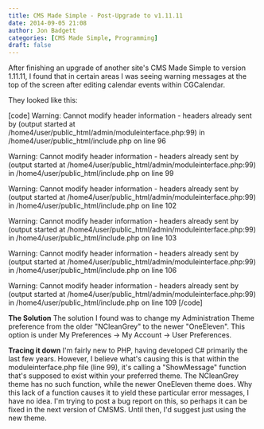 ```yaml
---
title: CMS Made Simple - Post-Upgrade to v1.11.11
date: 2014-09-05 21:08
author: Jon Badgett
categories: [CMS Made Simple, Programming]
draft: false
---
```

After finishing an upgrade of another site's CMS Made Simple to version 1.11.11, I found that in certain areas I was seeing warning messages at the top of the screen after editing calendar events within CGCalendar.

<!--more-->
They looked like this:

[code]
Warning: Cannot modify header information - headers already sent by (output started at /home4/user/public_html/admin/moduleinterface.php:99) in /home4/user/public_html/include.php on line 96

Warning: Cannot modify header information - headers already sent by (output started at /home4/user/public_html/admin/moduleinterface.php:99) in /home4/user/public_html/include.php on line 99

Warning: Cannot modify header information - headers already sent by (output started at /home4/user/public_html/admin/moduleinterface.php:99) in /home4/user/public_html/include.php on line 102

Warning: Cannot modify header information - headers already sent by (output started at /home4/user/public_html/admin/moduleinterface.php:99) in /home4/user/public_html/include.php on line 103

Warning: Cannot modify header information - headers already sent by (output started at /home4/user/public_html/admin/moduleinterface.php:99) in /home4/user/public_html/include.php on line 106

Warning: Cannot modify header information - headers already sent by (output started at /home4/user/public_html/admin/moduleinterface.php:99) in /home4/user/public_html/include.php on line 109
[/code]

<strong>The Solution</strong>
The solution I found was to change my Administration Theme preference from the older "NCleanGrey" to the newer "OneEleven". This option is under My Preferences -> My Account -> User Preferences.

<strong>Tracing it down</strong>
I'm fairly new to PHP, having developed C# primarily the last few years. However, I believe what's causing this is that within the moduleinterface.php file (line 99), it's calling a "ShowMessage" function that's supposed to exist within your preferred theme. The NCleanGrey theme has no such function, while the newer OneEleven theme does. Why this lack of a function causes it to yield these particular error messages, I have no idea. I'm trying to post a bug report on this, so perhaps it can be fixed in the next version of CMSMS. Until then, I'd suggest just using the new theme.
